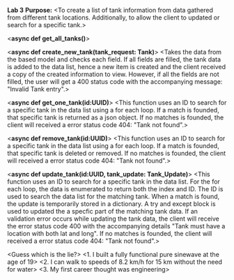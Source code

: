 **Lab 3**
**Purpose:**
        <To create a list of tank information from data gathered from different tank locations. Additionally, to allow the client to updated or search for a specific tank.>

<**async def get_all_tanks()**>
    <Return all tanks and their associated data>

<**async def create_new_tank(tank_request: Tank)**>
    <Takes the data from the based model and checks each field. If all fields are filled, the tank data is added to the data list, hence a new item is created and the client received a copy of the created information to view. However, if all the fields are not filled, the user will get a 400 status code with the accompanying message: "Invalid Tank entry".>

<**async def get_one_tank(id:UUID)**>
    <This function uses an ID to search for a specific tank in the data list using a for each loop. If a match is founded, that specific tank is returned as a json object. If no matches is founded, the client will received a error status code 404: "Tank not found".>

<**async def remove_tank(id:UUID)**>
    <This function uses an ID to search for a specific tank in the data list using a for each loop. If a match is founded, that specific tank is deleted or removed. If no matches is founded, the client will received a error status code 404: "Tank not found".>

<**async def update_tank(id:UUID, tank_update: Tank_Update)**>
    <This function uses an ID to search for a specific tank in the data list. For the for each loop, the data is enumerated to return both the index and ID. The ID is used to search the data list for the matching tank. When a match is found, the update is temporarily stored in a dictionary. A try and except block is used to updated the a specfic part of the matching tank data. If an validation error occurs while updating the tank data, the client will receive the error status code 400 with the accompanying details "Tank must have a location with both lat and long". If no matches is founded, the client will received a error status code 404: "Tank not found".>

<Guess which is the lie?>
    <1. I built a fully functional pure sinewave at the age of 19>
    <2. I can walk to speeds of 8.2 km/h for 15 km without the need for water>
    <3. My first career thought was engineering>
